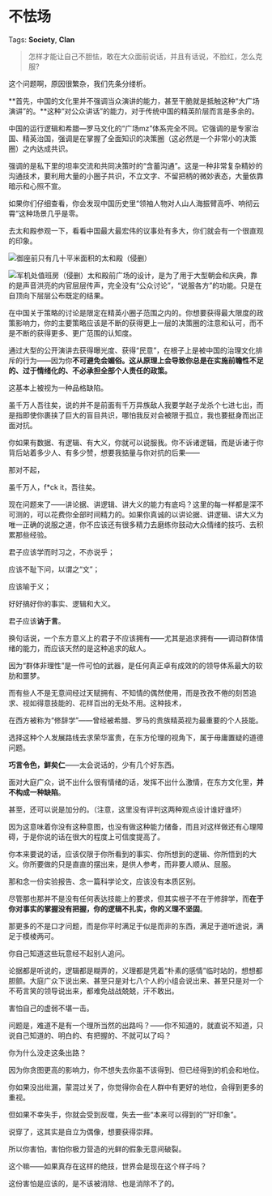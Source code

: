 # 不怯场

Tags: **Society**, **Clan**

> 怎样才能让自己不胆怯，敢在大众面前说话，并且有话说，不脸红，怎么克服?



这个问题啊，原因很繁杂，我们先条分缕析。

**首先，中国的文化里并不强调当众演讲的能力，甚至干脆就是抵触这种“大广场演讲”的。**这种“对公众讲话”的能力，对于传统中国的精英阶层而言是多余的。

中国的运行逻辑和希腊—罗马文化的“广场mz”体系完全不同。它强调的是专家治国、精英治国，强调是在掌握了全面知识的决策圈（这必然是一个非常小的决策圈）之内达成共识。

强调的是私下里的坦率交流和共同决策时的“含蓄沟通”。这是一种非常复杂精妙的沟通技术，要利用大量的小圈子共识，不立文字、不留把柄的微妙表态，大量依靠暗示和心照不宣。

如果你们仔细查看，你会发现中国历史里“领袖人物对人山人海振臂高呼、响彻云霄”这种场景几乎是零。

去太和殿参观一下，看看中国最大最宏伟的议事处有多大，你们就会有一个很直观的印象。

![](https://picx.zhimg.com/50/v2-aaddf6a01c4a5a7117caa337e38d9570_720w.jpg?source=1940ef5c)御座前只有几十平米面积的太和殿（侵删）  


![](https://pica.zhimg.com/50/v2-74397147c9484f48116f54d8e3d2f5b0_720w.jpg?source=1940ef5c)军机处值班房（侵删）太和殿前广场的设计，是为了用于大型朝会和庆典，靠的是声音洪亮的内官层层传声，完全没有“公众讨论”，“说服各方”的功能。只是在自顶向下层层公布既定的结果。

在中国关于策略的讨论是限定在精英小圈子范围之内的。你想要获得最大限度的政策影响力，你的主要策略应该是不断的获得更上一层的决策圈的注意和认可，而不是不断的获得更多、更广范围的认知度。

通过大型的公开演讲去获得曝光度、获得“民意”，在根子上是被中国的治理文化排斥的行为——因为你**不可避免会媚俗。这从原理上会导致你总是在实施前瞻性不足的、过于情绪化的、不必承担全部个人责任的政策。**

这基本上被视为一种品格缺陷。

虽千万人吾往矣，说的并不是前面有千万异族敌人我要学赵子龙杀个七进七出，而是指即使你裹挟了巨大的盲目共识，哪怕我反对会被限于孤立，我也要挺身而出正面对抗。

你如果有数据、有逻辑、有大义，你就可以说服我。你不诉诸逻辑，而是诉诸于你背后站着多少人、有多少赞，想要我掂量与你对抗的后果——

那对不起，

虽千万人，f\*ck it，吾往矣。

现在问题来了——讲论据、讲逻辑、讲大义的能力有底吗？这里的每一样都是深不可测的，可以花费你全部时间精力的。如果你真诚的以讲论据、讲逻辑、讲大义为唯一正确的说服之道，你不应该还有很多精力去磨练你鼓动大众情绪的技巧、去积累那些经验。

君子应该学而时习之，不亦说乎；

应该不耻下问，以谓之“文”；

应该喻于义；

好好搞好你的事实、逻辑和大义。

君子应该**讷于言**。

换句话说，一个东方意义上的君子不应该拥有——尤其是追求拥有——调动群体情绪的能力，而应该天然的是这种追求的敌人。

因为“群体非理性”是一件可怕的武器，是任何真正卓有成效的的领导体系最大的软肋和噩梦。

而有些人不是无意间经过天赋拥有、不知情的偶然使用，而是孜孜不倦的刻苦追求、视如得意技能的、花样百出的无处不用。这种技术，

在西方被称为“修辞学”——曾经被希腊、罗马的贵族精英视为最重要的个人技能。

选择这种个人发展路线去求荣华富贵，在东方伦理的视角下，属于毋庸置疑的道德问题。

**巧言令色，鲜矣仁**——太会说话的，少有几个好东西。

面对大庭广众，说不出什么很有情绪的话，发挥不出什么激情，在东方文化里，**并不构成一种缺陷**。

甚至，还可以说是加分的。（注意，这里没有评判这两种观点设计谁好谁坏）

因为这意味着你没有这种意图，也没有做这种能力储备，而且对这样做还有心理障碍，于是你说的话在很大的程度上可信度提高了。

你本来要说的话，应该仅限于你所看到的事实、你所想到的逻辑、你所悟到的大义。你所要做的只是直直的摆出来，是供人参考，而非要人顺从、屈服。

那和念一份实验报告、念一篇科学论文，应该没有本质区别。

尽管那也那并不是没有任何表达技能上的要求，但其实根子不在于修辞学，而**在于你对事实的掌握没有把握，你的逻辑不扎实，你的义理不坚固**。

那更多的不是口才问题，而是你平时满足于似是而非的东西，满足于道听途说，满足于模棱两可。

你自己知道这些玩意经不起别人追问。

论据都是听说的，逻辑都是糊弄的，义理都是凭着“朴素的感情”临时站的，想想都胆颤。大庭广众下说出来、甚至只是对七八个人的小组会说出来、甚至只是对一个不苟言笑的领导说出来，都难免战战兢兢，汗不敢出。

害怕自己的虚弱不堪一击。

问题是，难道不是有一个理所当然的出路吗？——你不知道的，就直说不知道，只说自己知道的、明白的、有把握的、不就可以了吗？

你为什么没走这条出路？

因为你贪图更高的影响力，你不想失去你虽不该得到、但已经得到的机会和地位。

你如果没出纰漏，蒙混过关了，你觉得你会在人群中有更好的地位，会得到更多的重视。

但如果不幸失手，你就会受到反噬，失去一些“本来可以得到的”“好印象”。

说穿了，这其实是自立为偶像，想要获得崇拜。

所以你害怕，害怕你极力营造的光鲜的假象无意间破裂。

这个嘛——如果真存在这样的绝技，世界会是现在这个样子吗？

这份害怕是应该的，是不该被消除、也是消除不了的。




